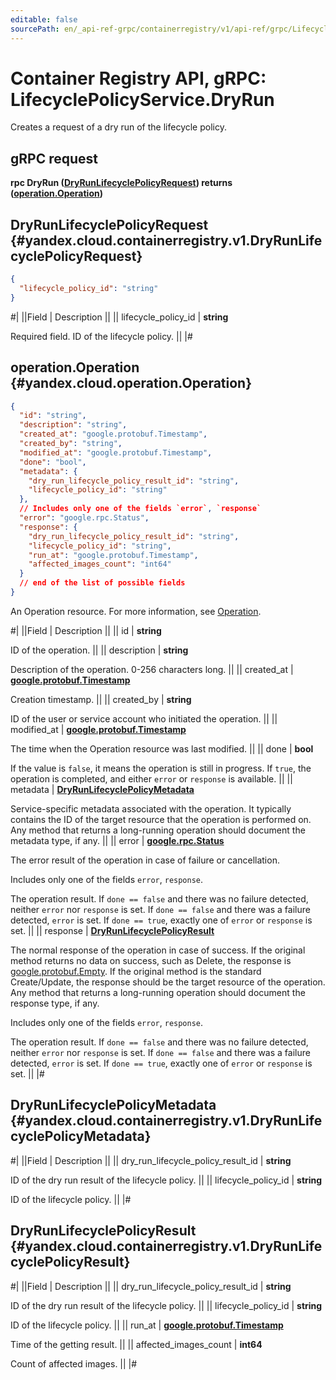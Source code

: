 ```yaml
---
editable: false
sourcePath: en/_api-ref-grpc/containerregistry/v1/api-ref/grpc/LifecyclePolicy/dryRun.md
---
```


# Container Registry API, gRPC: LifecyclePolicyService.DryRun

Creates a request of a dry run of the lifecycle policy.

## gRPC request

**rpc DryRun ([DryRunLifecyclePolicyRequest](#yandex.cloud.containerregistry.v1.DryRunLifecyclePolicyRequest)) returns ([operation.Operation](#yandex.cloud.operation.Operation))**

## DryRunLifecyclePolicyRequest {#yandex.cloud.containerregistry.v1.DryRunLifecyclePolicyRequest}

```json
{
  "lifecycle_policy_id": "string"
}
```

#|
||Field | Description ||
|| lifecycle_policy_id | **string**

Required field. ID of the lifecycle policy. ||
|#

## operation.Operation {#yandex.cloud.operation.Operation}

```json
{
  "id": "string",
  "description": "string",
  "created_at": "google.protobuf.Timestamp",
  "created_by": "string",
  "modified_at": "google.protobuf.Timestamp",
  "done": "bool",
  "metadata": {
    "dry_run_lifecycle_policy_result_id": "string",
    "lifecycle_policy_id": "string"
  },
  // Includes only one of the fields `error`, `response`
  "error": "google.rpc.Status",
  "response": {
    "dry_run_lifecycle_policy_result_id": "string",
    "lifecycle_policy_id": "string",
    "run_at": "google.protobuf.Timestamp",
    "affected_images_count": "int64"
  }
  // end of the list of possible fields
}
```

An Operation resource. For more information, see [Operation](/docs/api-design-guide/concepts/operation).

#|
||Field | Description ||
|| id | **string**

ID of the operation. ||
|| description | **string**

Description of the operation. 0-256 characters long. ||
|| created_at | **[google.protobuf.Timestamp](https://developers.google.com/protocol-buffers/docs/reference/google.protobuf#timestamp)**

Creation timestamp. ||
|| created_by | **string**

ID of the user or service account who initiated the operation. ||
|| modified_at | **[google.protobuf.Timestamp](https://developers.google.com/protocol-buffers/docs/reference/google.protobuf#timestamp)**

The time when the Operation resource was last modified. ||
|| done | **bool**

If the value is `false`, it means the operation is still in progress.
If `true`, the operation is completed, and either `error` or `response` is available. ||
|| metadata | **[DryRunLifecyclePolicyMetadata](#yandex.cloud.containerregistry.v1.DryRunLifecyclePolicyMetadata)**

Service-specific metadata associated with the operation.
It typically contains the ID of the target resource that the operation is performed on.
Any method that returns a long-running operation should document the metadata type, if any. ||
|| error | **[google.rpc.Status](https://cloud.google.com/tasks/docs/reference/rpc/google.rpc#status)**

The error result of the operation in case of failure or cancellation.

Includes only one of the fields `error`, `response`.

The operation result.
If `done == false` and there was no failure detected, neither `error` nor `response` is set.
If `done == false` and there was a failure detected, `error` is set.
If `done == true`, exactly one of `error` or `response` is set. ||
|| response | **[DryRunLifecyclePolicyResult](#yandex.cloud.containerregistry.v1.DryRunLifecyclePolicyResult)**

The normal response of the operation in case of success.
If the original method returns no data on success, such as Delete,
the response is [google.protobuf.Empty](https://developers.google.com/protocol-buffers/docs/reference/google.protobuf#google.protobuf.Empty).
If the original method is the standard Create/Update,
the response should be the target resource of the operation.
Any method that returns a long-running operation should document the response type, if any.

Includes only one of the fields `error`, `response`.

The operation result.
If `done == false` and there was no failure detected, neither `error` nor `response` is set.
If `done == false` and there was a failure detected, `error` is set.
If `done == true`, exactly one of `error` or `response` is set. ||
|#

## DryRunLifecyclePolicyMetadata {#yandex.cloud.containerregistry.v1.DryRunLifecyclePolicyMetadata}

#|
||Field | Description ||
|| dry_run_lifecycle_policy_result_id | **string**

ID of the dry run result of the lifecycle policy. ||
|| lifecycle_policy_id | **string**

ID of the lifecycle policy. ||
|#

## DryRunLifecyclePolicyResult {#yandex.cloud.containerregistry.v1.DryRunLifecyclePolicyResult}

#|
||Field | Description ||
|| dry_run_lifecycle_policy_result_id | **string**

ID of the dry run result of the lifecycle policy. ||
|| lifecycle_policy_id | **string**

ID of the lifecycle policy. ||
|| run_at | **[google.protobuf.Timestamp](https://developers.google.com/protocol-buffers/docs/reference/google.protobuf#timestamp)**

Time of the getting result. ||
|| affected_images_count | **int64**

Count of affected images. ||
|#